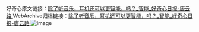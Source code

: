 好奇心原文链接：[除了听音乐，耳机还可以更智能，吗？_智能_好奇心日报-唐云路 ](https://www.qdaily.com/articles/1266.html)
WebArchive归档链接：[除了听音乐，耳机还可以更智能，吗？_智能_好奇心日报-唐云路 ](http://web.archive.org/web/20160802194646/http://www.qdaily.com/articles/1266.html)
![image](http://ww3.sinaimg.cn/large/007d5XDply1g3v4eactl5j30u04pyqv5)